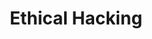 ---
weight: 999
title: "Ethical Hacking"
description: "[Database](./ethicalhacking/database) • [Misc](./ethicalhacking/misc) • [Network](./ethicalhacking/network) • [OperatingSystems](./ethicalhacking/operatingsystems) • [Theory](./ethicalhacking/theory)"
icon: "kalilinux"
icontype: "simple"
toc: false
---